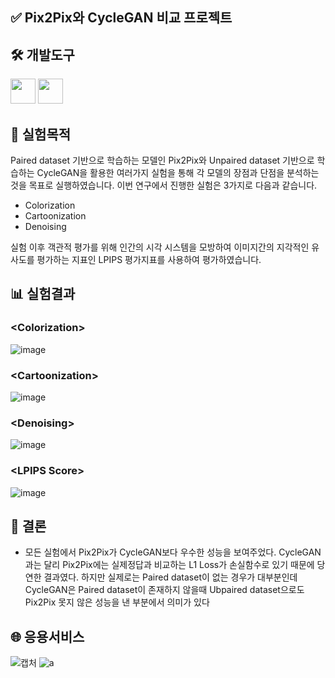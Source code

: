 ## ✅ Pix2Pix와 CycleGAN 비교 프로젝트


## 🛠️ 개발도구
<img src="https://upload.wikimedia.org/wikipedia/commons/c/c3/Python-logo-notext.svg" width="40"> <img src="https://upload.wikimedia.org/wikipedia/commons/1/10/PyTorch_logo_icon.svg" width="40">


## 📝 실험목적
Paired dataset 기반으로 학습하는 모델인 Pix2Pix와 Unpaired dataset 기반으로 학습하는 CycleGAN을 활용한 여러가지 실험을 통해 각 모델의 장점과 단점을 분석하는 것을 목표로 실행하였습니다. 이번 연구에서 진행한 실험은 3가지로 다음과 같습니다.
- Colorization
- Cartoonization
- Denoising

실험 이후 객관적 평가를 위해 인간의 시각 시스템을 모방하여 이미지간의 지각적인 유사도를 평가하는 지표인 LPIPS 평가지표를 사용하여 평가하였습니다.

## 📊 실험결과
### \<Colorization\>
![image](https://github.com/user-attachments/assets/8a34d0a4-a650-49a9-810f-2898af74ccd5)

### \<Cartoonization\>
![image](https://github.com/user-attachments/assets/f37b7403-9e6c-4100-9279-4d1c78ef04d5)

### \<Denoising\>
![image](https://github.com/user-attachments/assets/bdaef6a7-7d35-47e0-a66a-c5184451fc03)

### \<LPIPS Score\>
![image](https://github.com/user-attachments/assets/b96e6919-491e-4ed1-9553-8b4cd0c94512)


## 📌 결론
- 모든 실험에서 Pix2Pix가 CycleGAN보다 우수한 성능을 보여주었다. CycleGAN과는 달리 Pix2Pix에는 실제정답과 비교하는 L1 Loss가 손실함수로 있기 때문에 당연한 결과였다.  하지만 실제로는 Paired dataset이 없는 경우가 대부분인데 CycleGAN은 Paired dataset이 존재하지 않을때 Ubpaired dataset으로도 Pix2Pix 못지 않은 성능을 낸 부분에서 의미가 있다

## 🌐 응용서비스
![캡처](https://github.com/user-attachments/assets/32c4873c-ee58-4e3d-9c21-67f987456729)
![a](https://github.com/user-attachments/assets/a6babda6-4bc1-4d74-b47e-1cc6c46e0c3a)

